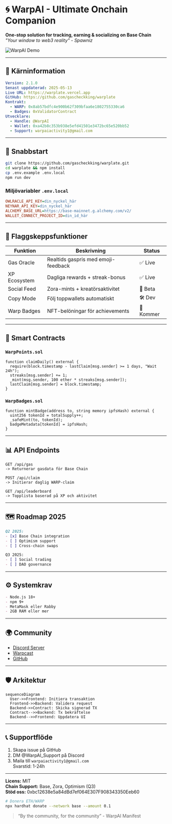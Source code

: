 
# 🌀 WarpAI - Ultimate Onchain Companion  
**One-stop solution for tracking, earning & socializing on Base Chain**  
*"Your window to web3 reality" - Spawniz*

![WarpAI Demo](https://og.warpai.xyz/gas?t=20250513)

---

## 🔑 Kärninformation
```yaml
Version: 2.1.0  
Senast uppdaterad: 2025-05-13  
Live URL: https://warplate.vercel.app  
GitHub: https://github.com/gascheckking/warplate  
Kontrakt:  
  - WARP: 0x8ab57bdfc4e900b62f309bfaa6e1802755330ca6  
  - Badges: 0xValidatorContract  
Utvecklare:  
  - Handle: @WarpAI  
  - Wallet: 0xa42b8c353b938e5efd41501e3472bc65e520bb52  
  - Support: warpaiactivity1@gmail.com
```

---

## 🚀 Snabbstart

```bash
git clone https://github.com/gascheckking/warplate.git
cd warplate && npm install
cp .env.example .env.local
npm run dev
```

### Miljövariabler `.env.local`
```ini
OWLRACLE_API_KEY=din_nyckel_här
NEYNAR_API_KEY=din_nyckel_här
ALCHEMY_BASE_URL=https://base-mainnet.g.alchemy.com/v2/
WALLET_CONNECT_PROJECT_ID=din_id_här
```

---

## 🌟 Flaggskeppsfunktioner
| Funktion          | Beskrivning                          | Status     |
|-------------------|--------------------------------------|------------|
| Gas Oracle        | Realtids gaspris med emoji-feedback  | ✅ Live    |
| XP Ecosystem      | Dagliga rewards + streak-bonus       | ✅ Live    |
| Social Feed       | Zora-mints + kreatörsaktivitet       | 🚧 Beta    |
| Copy Mode         | Följ toppwallets automatiskt         | 🛠️ Dev    |
| Warp Badges       | NFT-belöningar för achievements      | 🚀 Kommer  |

---

## 📜 Smart Contracts

### `WarpPoints.sol`
```solidity
function claimDaily() external {
  require(block.timestamp - lastClaim[msg.sender] >= 1 days, "Wait 24h");
  streaks[msg.sender] += 1;
  _mint(msg.sender, 100 ether * streaks[msg.sender]);
  lastClaim[msg.sender] = block.timestamp;
}
```

### `WarpBadges.sol`
```solidity
function mintBadge(address to, string memory ipfsHash) external {
  uint256 tokenId = totalSupply++;
  _safeMint(to, tokenId);
  badgeMetadata[tokenId] = ipfsHash;
}
```

---

## 📊 API Endpoints

```http
GET /api/gas
-> Returnerar gasdata för Base Chain

POST /api/claim
-> Initierar daglig WARP-claim

GET /api/leaderboard
-> Topplista baserad på XP och aktivitet
```

---

## 🗺️ Roadmap 2025

```markdown
Q2 2025:
- [x] Base Chain integration
- [ ] Optimism support
- [ ] Cross-chain swaps

Q3 2025:
- [ ] Social trading
- [ ] DAO governance
```

---

## ⚙️ Systemkrav

```markdown
- Node.js 18+
- npm 9+
- MetaMask eller Rabby
- 2GB RAM eller mer
```

---

## 🌍 Community

- [Discord Server](https://discord.gg/warpai)
- [Warpcast](https://warpcast.com/warpai)
- [GitHub](https://github.com/gascheckking/warplate)

---

## 🛡️ Arkitektur

```mermaid
sequenceDiagram
  User->>Frontend: Initiera transaktion
  Frontend->>Backend: Validera request
  Backend->>Contract: Skicka signerad TX
  Contract-->>Backend: Tx bekräftelse
  Backend-->>Frontend: Uppdatera UI
```

---

## 📞 Supportflöde

1. Skapa issue på GitHub  
2. DM @WarpAI_Support på Discord  
3. Maila till `warpaiactivity1@gmail.com`  
Svarstid: 1-24h

---

**Licens:** MIT  
**Chain Support:** Base, Zora, Optimism (Q3)  
**Stöd oss:** 0xbc12638e5a84dBd7ef064E307F908343350Eeb60  

```bash
# Donera ETH/WARP
npx hardhat donate --network base --amount 0.1
```

> “By the community, for the community” - WarpAI Manifest
